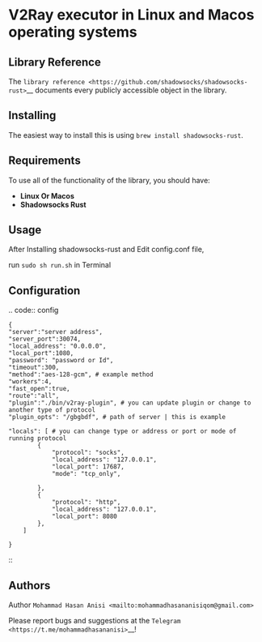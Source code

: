 # V2Ray executor in Linux and Macos operating systems

Library Reference
-----------------

The `library reference <https://github.com/shadowsocks/shadowsocks-rust>`__ documents every publicly accessible object in the library.


Installing
----------

The easiest way to install this is using ``brew install shadowsocks-rust``.


Requirements
------------

To use all of the functionality of the library, you should have:

* **Linux Or Macos**
* **Shadowsocks Rust**

Usage
-------------
After Installing shadowsocks-rust and Edit config.conf file,

run ``sudo sh run.sh`` in Terminal


Configuration
----------


.. code:: config

    {
    "server":"server address",
    "server_port":30074,
    "local_address": "0.0.0.0",
    "local_port":1080,
    "password": "password or Id",
    "timeout":300,
    "method":"aes-128-gcm", # example method
    "workers":4,
    "fast_open":true,
    "route":"all",
    "plugin":"./bin/v2ray-plugin", # you can update plugin or change to another type of protocol
    "plugin_opts": "/gbgbdf", # path of server | this is example

    "locals": [ # you can change type or address or port or mode of running protocol
            {
                "protocol": "socks",
                "local_address": "127.0.0.1",
                "local_port": 17687,
                "mode": "tcp_only",
                
            },
            {
                "protocol": "http",
                "local_address": "127.0.0.1",
                "local_port": 8080
            },
        ]

    }
   
::






Authors
-------

Author `Mohammad Hasan Anisi <mailto:mohammadhasananisiqom@gmail.com>`

Please report bugs and suggestions at the `Telegram <https://t.me/mohammadhasananisi>`__!

